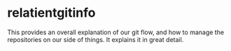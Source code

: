 # relatientgitinfo
This provides an overall explanation of our git flow, and how to manage the repositories on our side of things. It explains it in great detail.
